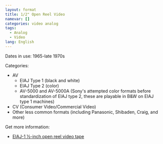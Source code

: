 ```yaml
---
layout: format
title: 1/2" Open Reel Video
namevar: []
categories: video analog
tags:
  - Analog
  - Video
lang: English
---
```


Dates in use: 1965-late 1970s

Categories:
- AV
  - EIAJ Type 1 (black and white)
  - EIAJ Type 2 (color)
  - AV-5000 and AV-5000A (Sony's attempted color formats before standardization of EIAJ type 2, these are playable in B&W on EIAJ type 1 machines)
- CV (Consumer Video/Commercial Video)
- Other less common formats (including Panasonic, Shibaden, Craig, and more)

Get more information:
- [EIAJ-1 ½-inch open reel video tape](https://obsoletemedia.org/%c2%bd-inch-eiaj-open-reel-video-tape/)
